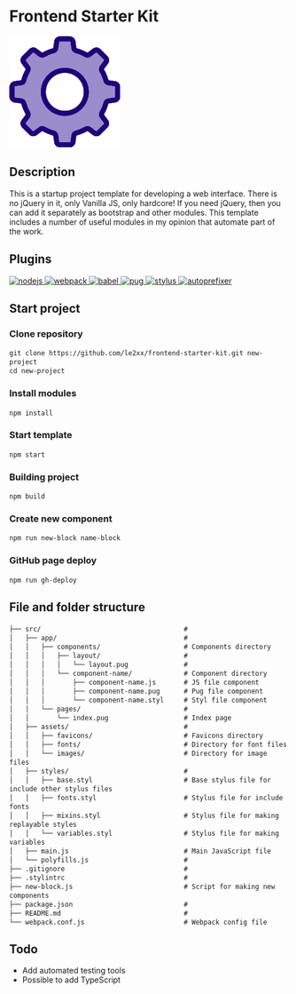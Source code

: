 # Frontend Starter Kit

![Frontend Starter Kit](https://github.com/le2xx/frontend-starter-kit/raw/master/src/assets/images/gear.png)
  
## Description

This is a startup project template for developing a web interface. There is no jQuery in it, only Vanilla JS,
only hardcore! If you need jQuery, then you can add it separately as bootstrap and other modules. This template
includes a number of useful modules in my opinion that automate part of the work.

## Plugins

<a href="https://nodejs.org/en/">
  <img alt="nodejs" src="https://upload.wikimedia.org/wikipedia/commons/d/d9/Node.js_logo.svg" width="100">
</a>
<a href="https://github.com/webpack/webpack">
  <img alt="webpack" src="https://webpack.js.org/assets/icon-square-big.svg" width="100">
</a>
<a href="https://babeljs.io/">
  <img alt="babel" src="https://raw.githubusercontent.com/babel/logo/master/babel.png" width="100">
</a>
<a href="https://pugjs.org">
  <img alt="pug" 
  src="https://cdn.rawgit.com/pugjs/pug-logo/eec436cee8fd9d1726d7839cbe99d1f694692c0c/SVG/pug-final-logo-_-colour-128.svg"
  width="100">
</a>
<a href="https://github.com/stylus/stylus">
  <img alt="stylus" src="http://stylus-lang.com/img/stylus-logo.svg" width="100">
</a>
<a href="https://github.com/postcss/autoprefixer">
  <img alt="autoprefixer" src="http://postcss.github.io/autoprefixer/logo.svg" width="100">
</a>

## Start project

### Clone repository

```
git clone https://github.com/le2xx/frontend-starter-kit.git new-project
cd new-project
```

### Install modules

```
npm install
```

### Start template

```
npm start
```

### Building project

```
npm build
```

### Create new component

```
npm run new-block name-block
```

### GitHub page deploy

```
npm run gh-deploy
```

## File and folder structure

```
├── src/                                    #
│   ├── app/                                # 
│   │   ├── components/                     # Components directory
│   │   │   ├── layout/                     #
│   │   │   │   └── layout.pug              # 
│   │   │   └── component-name/             # Component directory  
│   │   │       ├── component-name.js       # JS file component  
│   │   │       ├── component-name.pug      # Pug file component  
│   │   │       └── component-name.styl     # Styl file component
│   │   └── pages/                          #
│   │       └── index.pug                   # Index page
│   ├── assets/                             #
│   │   ├── favicons/                       # Favicons directory
│   │   ├── fonts/                          # Directory for font files
│   │   └── images/                         # Directory for image files
│   ├── styles/                             #
│   │   ├── base.styl                       # Base stylus file for include other stylus files
│   │   ├── fonts.styl                      # Stylus file for include fonts  
│   │   ├── mixins.styl                     # Stylus file for making replayable styles
│   │   └── variables.styl                  # Stylus file for making variables
│   ├── main.js                             # Main JavaScript file
│   └── polyfills.js                        #
├── .gitignore                              #
├── .stylintrc                              #
├── new-block.js                            # Script for making new components
├── package.json                            #
├── README.md                               #
└── webpack.conf.js                         # Webpack config file

```

## Todo

* Add automated testing tools
* Possible to add TypeScript
